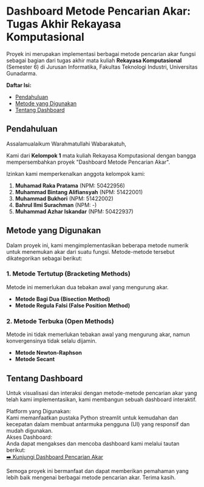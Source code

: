 # **Dashboard Metode Pencarian Akar: Tugas Akhir Rekayasa Komputasional**

Proyek ini merupakan implementasi berbagai metode pencarian akar fungsi sebagai bagian dari tugas akhir mata kuliah **Rekayasa Komputasional** (Semester 6\) di Jurusan Informatika, Fakultas Teknologi Industri, Universitas Gunadarma.

**Daftar Isi:**

* [Pendahuluan](#pendahuluan)  
* [Metode yang Digunakan](#metode-yang-digunakan)  
* [Tentang Dashboard](#tentang-dashboard)

## **Pendahuluan**

Assalamualaikum Warahmatullahi Wabarakatuh,

Kami dari **Kelompok 1** mata kuliah Rekayasa Komputasional dengan bangga mempersembahkan proyek "Dashboard Metode Pencarian Akar".

Izinkan kami memperkenalkan anggota kelompok kami:

1. **Muhamad Raka Pratama** (NPM: 50422956\)  
2. **Muhammad Bintang Alifiansyah** (NPM: 51422001\)  
3. **Muhammad Bukhori** (NPM: 51422002\)  
4. **Bahrul Ilmi Surachman** (NPM: \-)  
5. **Muhammad Azhar Iskandar** (NPM: 50422937\)

## **Metode yang Digunakan**

Dalam proyek ini, kami mengimplementasikan beberapa metode numerik untuk menemukan akar dari suatu fungsi. Metode-metode tersebut dikategorikan sebagai berikut:

### **1\. Metode Tertutup (Bracketing Methods)**

Metode ini memerlukan dua tebakan awal yang mengurung akar.

* **Metode Bagi Dua (Bisection Method)**  
* **Metode Regula Falsi (False Position Method)**

### **2\. Metode Terbuka (Open Methods)**

Metode ini tidak memerlukan tebakan awal yang mengurung akar, namun konvergensinya tidak selalu dijamin.

* **Metode Newton-Raphson**  
* **Metode Secant**

## **Tentang Dashboard**

Untuk visualisasi dan interaksi dengan metode-metode pencarian akar yang telah kami implementasikan, kami membangun sebuah dashboard interaktif.

Platform yang Digunakan:  
Kami memanfaatkan pustaka Python streamlit untuk kemudahan dan kecepatan dalam membuat antarmuka pengguna (UI) yang responsif dan mudah digunakan.  
Akses Dashboard:  
Anda dapat mengakses dan mencoba dashboard kami melalui tautan berikut:  
[➡️ Kunjungi Dashboard Pencarian Akar](https://dashboard-metode-pencarian-akar-kelompok-1-3ia12.streamlit.app/)

Semoga proyek ini bermanfaat dan dapat memberikan pemahaman yang lebih baik mengenai berbagai metode pencarian akar. Terima kasih.